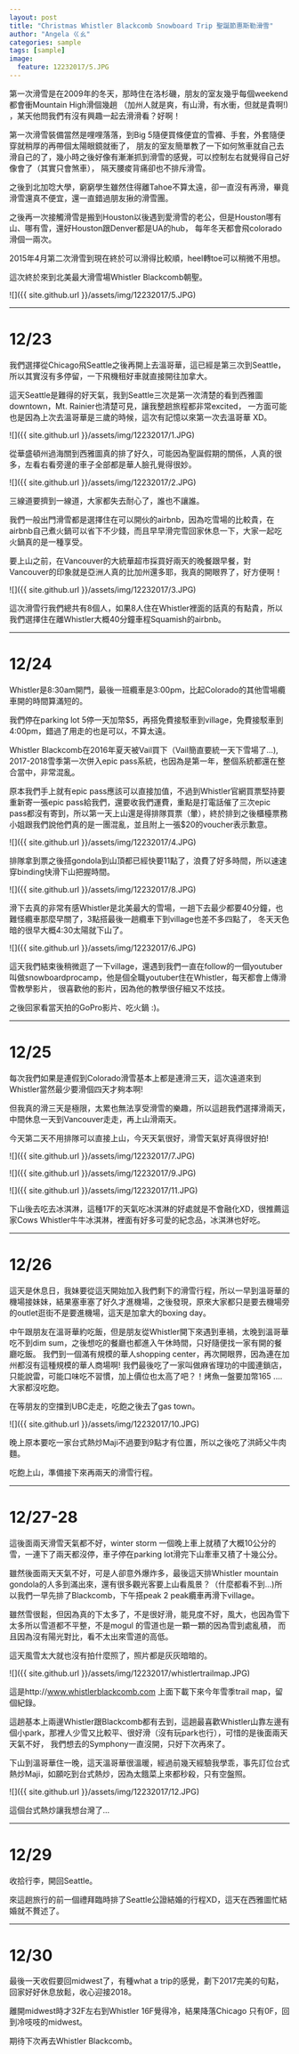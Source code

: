 ```yaml
---
layout: post
title: "Christmas Whistler Blackcomb Snowboard Trip 聖誕節惠斯勒滑雪"
author: "Angela ㄍㄠ"
categories: sample
tags: [sample]
image:
  feature: 12232017/5.JPG
---
```


第一次滑雪是在2009年的冬天，那時住在洛杉磯，朋友的室友幾乎每個weekend都會衝Mountain High滑個幾趟
（加州人就是爽，有山滑，有水衝，但就是貴啊!) ，某天他問我們有沒有興趣一起去滑滑看？好啊！

第一次滑雪裝備當然是哩哩落落，到Big 5隨便買條便宜的雪褲、手套，外套隨便穿就稍厚的再帶個太陽眼鏡就衝了，
朋友的室友簡單教了一下如何煞車就自己去滑自己的了，幾小時之後好像有漸漸抓到滑雪的感覺，可以控制左右就覺得自己好像會了（其實只會煞車），
隔天腰痠背痛卻也不排斥滑雪。

之後到北加唸大學，窮窮學生雖然住得離Tahoe不算太遠，卻一直沒有再滑，畢竟滑雪還真不便宜，還一直錯過朋友揪的滑雪團。

之後再一次接觸滑雪是搬到Houston以後遇到愛滑雪的老公，但是Houston哪有山、哪有雪，還好Houston跟Denver都是UA的hub，
每年冬天都會飛colorado滑個一兩次。

2015年4月第二次滑雪到現在終於可以滑得比較順，heel轉toe可以稍微不用想。

這次終於來到北美最大滑雪場Whistler Blackcomb朝聖。

![]({{ site.github.url }}/assets/img/12232017/5.JPG)

--------------------------------------------------------------------------------------------------------------
# 12/23

我們選擇從Chicago飛Seattle之後再開上去溫哥華，這已經是第三次到Seattle，所以其實沒有多停留，一下飛機租好車就直接開往加拿大。

這天Seattle是難得的好天氣，我到Seattle三次是第一次清楚的看到西雅圖downtown，Mt. Rainier也清楚可見，讓我整趟旅程都非常excited，
一方面可能也是因為上次去溫哥華是三歲的時候，這次有記憶以來第一次去溫哥華 XD。

![]({{ site.github.url }}/assets/img/12232017/1.JPG)

從華盛頓州過海關到西雅圖真的排了好久，可能因為聖誕假期的關係，人真的很多，左看右看旁邊的車子全部都是華人臉孔覺得很妙。

![]({{ site.github.url }}/assets/img/12232017/2.JPG)

三線道要擠到一線道，大家都失去耐心了，誰也不讓誰。


我們一般出門滑雪都是選擇住在可以開伙的airbnb，因為吃雪場的比較貴，在airbnb自己煮火鍋可以省下不少錢，而且早早滑完雪回家休息一下，大家一起吃火鍋真的是一種享受。

要上山之前，在Vancouver的大統華超市採買好兩天的晚餐跟早餐，對Vancouver的印象就是亞洲人真的比加州還多耶，我真的開眼界了，好方便啊！

![]({{ site.github.url }}/assets/img/12232017/3.JPG)

這次滑雪行我們總共有8個人，如果8人住在Whistler裡面的話真的有點貴，所以我們選擇住在離Whistler大概40分鐘車程Squamish的airbnb。

--------------------------------------------------------------------------------------------------------------
# 12/24

Whistler是8:30am開門，最後一班纜車是3:00pm，比起Colorado的其他雪場纜車開的時間算滿短的。

我們停在parking lot 5停一天加幣$5，再搭免費接駁車到village，免費接駁車到4:00pm，錯過了用走的也是可以，不算太遠。

Whistler Blackcomb在2016年夏天被Vail買下（Vail簡直要統一天下雪場了...), 2017-2018雪季第一次併入epic pass系統，也因為是第一年，整個系統都還在整合當中，非常混亂。

原本我們手上就有epic pass應該可以直接加值，不過到Whistler官網買票堅持要重新寄一張epic pass給我們，還要收我們運費，重點是打電話催了三次epic pass都沒有寄到，所以第一天上山還是得排隊買票（暈），終於排到之後櫃檯票務小姐跟我們說他們真的是一團混亂，並且附上一張$20的voucher表示歉意。

![]({{ site.github.url }}/assets/img/12232017/4.JPG)

排隊拿到票之後搭gondola到山頂都已經快要11點了，浪費了好多時間，所以速速穿binding快滑下山把握時間。

![]({{ site.github.url }}/assets/img/12232017/8.JPG)

滑下去真的非常有感Whistler是北美最大的雪場，一趟下去最少都要40分鐘，也難怪纜車那麼早關了，3點搭最後一趟纜車下到village也差不多四點了，
冬天天色暗的很早大概4:30太陽就下山了。

![]({{ site.github.url }}/assets/img/12232017/6.JPG)

這天我們結束後稍微逛了一下village，還遇到我們一直在follow的一個youtuber叫做snowboardprocamp，他是個全職youtuber住在Whistler，每天都會上傳滑雪教學影片，
很喜歡他的影片，因為他的教學很仔細又不炫技。

之後回家看當天拍的GoPro影片、吃火鍋 :)。

--------------------------------------------------------------------------------------------------------------
# 12/25

每次我們如果是連假到Colorado滑雪基本上都是連滑三天，這次遠道來到Whistler當然最少要滑個四天才夠本啊!

但我真的滑三天是極限，太累也無法享受滑雪的樂趣，所以這趟我們選擇滑兩天，中間休息一天到Vancouver走走，再上山滑兩天。

今天第二天不用排隊可以直接上山，今天天氣很好，滑雪天氣好真得很好拍!

![]({{ site.github.url }}/assets/img/12232017/7.JPG)

![]({{ site.github.url }}/assets/img/12232017/9.JPG)

![]({{ site.github.url }}/assets/img/12232017/11.JPG)

下山後去吃去冰淇淋，這種17F的天氣吃冰淇淋的好處就是不會融化XD，很推薦這家Cows Whistler牛牛冰淇淋，裡面有好多可愛的紀念品，冰淇淋也好吃。

--------------------------------------------------------------------------------------------------------------
# 12/26

這天是休息日，我妹要從這天開始加入我們剩下的滑雪行程，所以一早到溫哥華的機場接妹妹，結果塞車塞了好久才進機場，之後發現，原來大家都只是要去機場旁的outlet逛街不是要進機場，這天是加拿大的boxing day。

中午跟朋友在溫哥華約吃飯，但是朋友從Whistler開下來遇到車禍，太晚到溫哥華吃不到dim sum，之後想吃的餐廳也都進入午休時間，只好隨便找一家有開的餐廳吃飯。
我們到一個滿有規模的華人shopping center，再次開眼界，因為連在加州都沒有這種規模的華人商場啊! 我們最後吃了一家叫做麻省理功的中國連鎖店，只能說雷，可能口味吃不習慣，加上價位也太高了吧？！烤魚一盤要加幣165 ....大家都沒吃飽。

在等朋友的空擋到UBC走走，吃飽之後去了gas town。

![]({{ site.github.url }}/assets/img/12232017/10.JPG)

晚上原本要吃一家台式熱炒Maji不過要到9點才有位置，所以之後吃了洪師父牛肉麵。

吃飽上山，準備接下來再兩天的滑雪行程。

--------------------------------------------------------------------------------------------------------------
# 12/27-28

這後面兩天滑雪天氣都不好，winter storm 一個晚上車上就積了大概10公分的雪，一連下了兩天都沒停，車子停在parking lot滑完下山牽車又積了十幾公分。

雖然後面兩天天氣不好，可是人卻意外爆炸多，最後這天排Whistler mountain gondola的人多到滿出來，還有很多觀光客要上山看風景？（什麼都看不到...)所以我們一早先排了Blackcomb，下午搭peak 2 peak纜車再滑下village。

雖然雪很鬆，但因為真的下太多了，不是很好滑，能見度不好，風大，也因為雪下太多所以雪道都不平整，不是mogul 的雪道也是一顆一顆的因為雪到處亂積，
而且因為沒有陽光對比，看不太出來雪道的高低。

這天風雪太大就也沒有拍什麼照了，照片都是灰灰暗暗的。

![]({{ site.github.url }}/assets/img/12232017/whistlertrailmap.JPG)

這是http://www.whistlerblackcomb.com 上面下載下來今年雪季trail map，留個紀錄。

這趟基本上兩邊Whistler跟Blackcomb都有去到，這趟最喜歡Whistler山靠左邊有個小park，那裡人少雪又比較平、很好滑（沒有玩park也行），可惜的是後面兩天天氣不好，
我們想去的Symphony一直沒開，只好下次再來了。


下山到溫哥華住一晚，這天溫哥華很溫暖，經過前幾天經驗我學乖，事先訂位台式熱炒Maji，如願吃到台式熱炒，因為太餓菜上來都秒殺，只有空盤照。

![]({{ site.github.url }}/assets/img/12232017/12.JPG)

這個台式熱炒讓我想台灣了...

--------------------------------------------------------------------------------------------------------------
# 12/29

收拾行李，開回Seattle。

來這趟旅行的前一個禮拜臨時排了Seattle公證結婚的行程XD，這天在西雅圖忙結婚就不贅述了。

--------------------------------------------------------------------------------------------------------------
# 12/30

最後一天收假要回midwest了，有種what a trip的感覺，劃下2017完美的句點，回家好好休息放鬆，收心迎接2018。

離開midwest時才32F左右到Whistler 16F覺得冷，結果降落Chicago 只有0F，回到冷吱吱的midwest。

期待下次再去Whistler Blackcomb。

